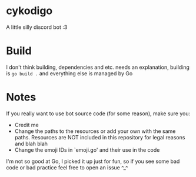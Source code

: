 # cykodigo

A little silly discord bot :3

# Build

I don't think building, dependencies and etc. needs an explanation, building is `go build .` and everything else is managed by Go

# Notes

If you really want to use bot source code (for some reason), make sure you:

- Credit me
- Change the paths to the resources or add your own with the same paths.
  Resources are NOT included in this repository for legal reasons and blah blah
- Change the emoji IDs in `emoji.go' and their use in the code

I'm not so good at Go, I picked it up just for fun, so if you see some bad code or bad practice feel free to open an issue ^\_^
